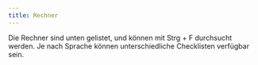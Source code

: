 ```yaml
---
title: Rechner
---
```

<!-- LTeX: language=de-DE -->
Die Rechner sind unten gelistet, und können mit Strg + F durchsucht werden. Je nach Sprache können unterschiedliche Checklisten verfügbar sein.
